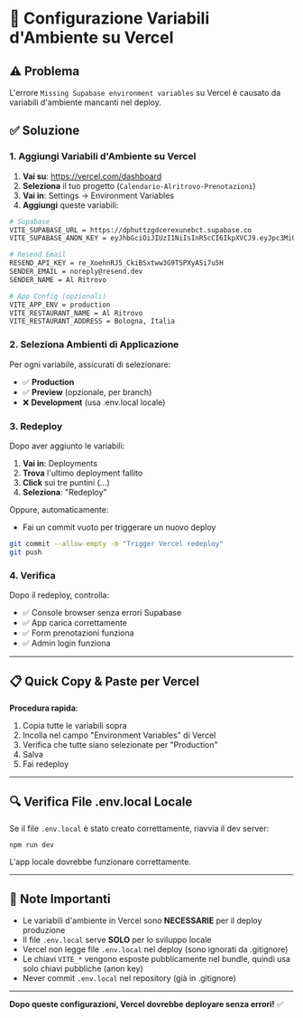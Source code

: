 # 🔧 Configurazione Variabili d'Ambiente su Vercel

## ⚠️ Problema
L'errore `Missing Supabase environment variables` su Vercel è causato da variabili d'ambiente mancanti nel deploy.

## ✅ Soluzione

### 1. Aggiungi Variabili d'Ambiente su Vercel

1. **Vai su**: https://vercel.com/dashboard
2. **Seleziona** il tuo progetto (`Calendario-Alritrovo-Prenotazioni`)
3. **Vai in**: Settings → Environment Variables
4. **Aggiungi** queste variabili:

```bash
# Supabase
VITE_SUPABASE_URL = https://dphuttzgdcerexunebct.supabase.co
VITE_SUPABASE_ANON_KEY = eyJhbGciOiJIUzI1NiIsInR5cCI6IkpXVCJ9.eyJpc3MiOiJzdXBhYmFzZSIsInJlZiI6ImRwaHV0dHpnZGNlcmV4dW5lYmN0Iiwicm9sZSI6ImFub24iLCJpYXQiOjE3NjE1MTI0NDMsImV4cCI6MjA3NzA4ODQ0M30.8OpmfjuZkT2vdSbOcr4fUeaKaKibuF4vdFLnNSk7h60

# Resend Email
RESEND_API_KEY = re_XoehnRJ5_CkiBSxtww3G9TSPXyASi7u5H
SENDER_EMAIL = noreply@resend.dev
SENDER_NAME = Al Ritrovo

# App Config (opzionali)
VITE_APP_ENV = production
VITE_RESTAURANT_NAME = Al Ritrovo
VITE_RESTAURANT_ADDRESS = Bologna, Italia
```

### 2. Seleziona Ambienti di Applicazione

Per ogni variabile, assicurati di selezionare:
- ✅ **Production**
- ✅ **Preview** (opzionale, per branch)
- ❌ **Development** (usa .env.local locale)

### 3. Redeploy

Dopo aver aggiunto le variabili:

1. **Vai in**: Deployments
2. **Trova** l'ultimo deployment fallito
3. **Click** sui tre puntini (...)
4. **Seleziona**: "Redeploy"

Oppure, automaticamente:
- Fai un commit vuoto per triggerare un nuovo deploy

```bash
git commit --allow-empty -m "Trigger Vercel redeploy"
git push
```

### 4. Verifica

Dopo il redeploy, controlla:
- ✅ Console browser senza errori Supabase
- ✅ App carica correttamente
- ✅ Form prenotazioni funziona
- ✅ Admin login funziona

---

## 📋 Quick Copy & Paste per Vercel

**Procedura rapida**:
1. Copia tutte le variabili sopra
2. Incolla nel campo "Environment Variables" di Vercel
3. Verifica che tutte siano selezionate per "Production"
4. Salva
5. Fai redeploy

---

## 🔍 Verifica File .env.local Locale

Se il file `.env.local` è stato creato correttamente, riavvia il dev server:

```bash
npm run dev
```

L'app locale dovrebbe funzionare correttamente.

---

## 📝 Note Importanti

- Le variabili d'ambiente in Vercel sono **NECESSARIE** per il deploy produzione
- Il file `.env.local` serve **SOLO** per lo sviluppo locale
- Vercel non legge file `.env.local` nel deploy (sono ignorati da .gitignore)
- Le chiavi `VITE_*` vengono esposte pubblicamente nel bundle, quindi usa solo chiavi pubbliche (anon key)
- Never commit `.env.local` nel repository (già in .gitignore)

---

**Dopo queste configurazioni, Vercel dovrebbe deployare senza errori!** ✅

